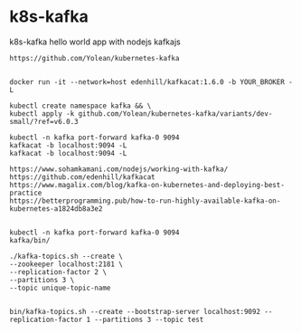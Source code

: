 # k8s-kafka

k8s-kafka hello world app with nodejs kafkajs

    https://github.com/Yolean/kubernetes-kafka


    docker run -it --network=host edenhill/kafkacat:1.6.0 -b YOUR_BROKER -L

    kubectl create namespace kafka && \
    kubectl apply -k github.com/Yolean/kubernetes-kafka/variants/dev-small/?ref=v6.0.3

    kubectl -n kafka port-forward kafka-0 9094
    kafkacat -b localhost:9094 -L
    kafkacat -b localhost:9094 -L

    https://www.sohamkamani.com/nodejs/working-with-kafka/
    https://github.com/edenhill/kafkacat
    https://www.magalix.com/blog/kafka-on-kubernetes-and-deploying-best-practice
    https://betterprogramming.pub/how-to-run-highly-available-kafka-on-kubernetes-a1824db8a3e2


    kubectl -n kafka port-forward kafka-0 9094
    kafka/bin/

    ./kafka-topics.sh --create \
    --zookeeper localhost:2181 \
    --replication-factor 2 \
    --partitions 3 \
    --topic unique-topic-name


    bin/kafka-topics.sh --create --bootstrap-server localhost:9092 --replication-factor 1 --partitions 3 --topic test

